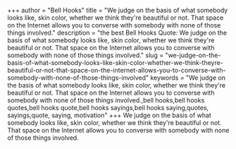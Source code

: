 +++
author = "Bell Hooks"
title = "We judge on the basis of what somebody looks like, skin color, whether we think they're beautiful or not. That space on the Internet allows you to converse with somebody with none of those things involved."
description = "the best Bell Hooks Quote: We judge on the basis of what somebody looks like, skin color, whether we think they're beautiful or not. That space on the Internet allows you to converse with somebody with none of those things involved."
slug = "we-judge-on-the-basis-of-what-somebody-looks-like-skin-color-whether-we-think-theyre-beautiful-or-not-that-space-on-the-internet-allows-you-to-converse-with-somebody-with-none-of-those-things-involved"
keywords = "We judge on the basis of what somebody looks like, skin color, whether we think they're beautiful or not. That space on the Internet allows you to converse with somebody with none of those things involved.,bell hooks,bell hooks quotes,bell hooks quote,bell hooks sayings,bell hooks saying,quotes, sayings,quote, saying, motivation"
+++
We judge on the basis of what somebody looks like, skin color, whether we think they're beautiful or not. That space on the Internet allows you to converse with somebody with none of those things involved.
